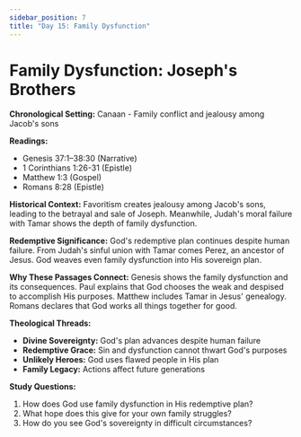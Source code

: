 ```yaml
---
sidebar_position: 7
title: "Day 15: Family Dysfunction"
---
```


# Family Dysfunction: Joseph's Brothers

**Chronological Setting:** Canaan - Family conflict and jealousy among Jacob's sons

**Readings:**
- Genesis 37:1–38:30 (Narrative)
- 1 Corinthians 1:26-31 (Epistle)
- Matthew 1:3 (Gospel)
- Romans 8:28 (Epistle)

**Historical Context:** Favoritism creates jealousy among Jacob's sons, leading to the betrayal and sale of Joseph. Meanwhile, Judah's moral failure with Tamar shows the depth of family dysfunction.

**Redemptive Significance:** God's redemptive plan continues despite human failure. From Judah's sinful union with Tamar comes Perez, an ancestor of Jesus. God weaves even family dysfunction into His sovereign plan.

**Why These Passages Connect:** Genesis shows the family dysfunction and its consequences. Paul explains that God chooses the weak and despised to accomplish His purposes. Matthew includes Tamar in Jesus' genealogy. Romans declares that God works all things together for good.

**Theological Threads:**
- **Divine Sovereignty:** God's plan advances despite human failure
- **Redemptive Grace:** Sin and dysfunction cannot thwart God's purposes
- **Unlikely Heroes:** God uses flawed people in His plan
- **Family Legacy:** Actions affect future generations

**Study Questions:**
1. How does God use family dysfunction in His redemptive plan?
2. What hope does this give for your own family struggles?
3. How do you see God's sovereignty in difficult circumstances?